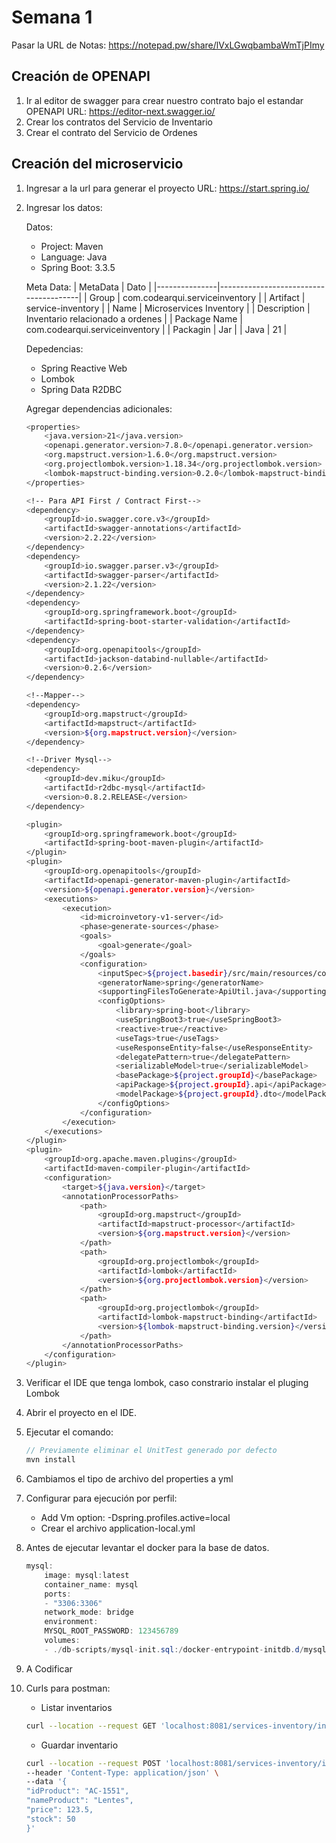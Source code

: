 # Semana 1

Pasar la URL de Notas: https://notepad.pw/share/lVxLGwqbambaWmTjPImy

## Creación de OPENAPI
1. Ir al editor de swagger para crear nuestro contrato bajo el estandar OPENAPI URL: https://editor-next.swagger.io/
2. Crear los contratos del Servicio de Inventario
3. Crear el contrato del Servicio de Ordenes

## Creación del microservicio
1. Ingresar a la url para generar el proyecto URL: https://start.spring.io/
2. Ingresar los datos:
    
    Datos:
    - Project: Maven
    - Language: Java
    - Spring Boot: 3.3.5

    Meta Data:
    | MetaData      | Dato                                  |
    |---------------|---------------------------------------|
    | Group         | com.codearqui.serviceinventory        |
    | Artifact      | service-inventory                     |
    | Name          | Microservices Inventory               |
    | Description   | Inventario relacionado a ordenes      |
    | Package Name  | com.codearqui.serviceinventory        |
    | Packagin      | Jar                                   |
    | Java          | 21                                    |

    Depedencias:
    - Spring Reactive Web
    - Lombok
    - Spring Data R2DBC

    Agregar dependencias adicionales:
    ```bash
    <properties>
		<java.version>21</java.version>
		<openapi.generator.version>7.8.0</openapi.generator.version>
		<org.mapstruct.version>1.6.0</org.mapstruct.version>
		<org.projectlombok.version>1.18.34</org.projectlombok.version>
		<lombok-mapstruct-binding.version>0.2.0</lombok-mapstruct-binding.version>
	</properties>
    ```

    ```bash
    <!-- Para API First / Contract First-->
	<dependency>
		<groupId>io.swagger.core.v3</groupId>
		<artifactId>swagger-annotations</artifactId>
		<version>2.2.22</version>
	</dependency>
	<dependency>
		<groupId>io.swagger.parser.v3</groupId>
		<artifactId>swagger-parser</artifactId>
		<version>2.1.22</version>
	</dependency>
	<dependency>
		<groupId>org.springframework.boot</groupId>
		<artifactId>spring-boot-starter-validation</artifactId>
	</dependency>
	<dependency>
		<groupId>org.openapitools</groupId>
		<artifactId>jackson-databind-nullable</artifactId>
		<version>0.2.6</version>
	</dependency>

    <!--Mapper-->
	<dependency>
		<groupId>org.mapstruct</groupId>
		<artifactId>mapstruct</artifactId>
		<version>${org.mapstruct.version}</version>
	</dependency>
    
    <!--Driver Mysql-->
    <dependency>
		<groupId>dev.miku</groupId>
		<artifactId>r2dbc-mysql</artifactId>
		<version>0.8.2.RELEASE</version>
	</dependency>
    ```

    ```bash
    <plugin>
		<groupId>org.springframework.boot</groupId>
		<artifactId>spring-boot-maven-plugin</artifactId>
	</plugin>
    <plugin>
		<groupId>org.openapitools</groupId>
		<artifactId>openapi-generator-maven-plugin</artifactId>
		<version>${openapi.generator.version}</version>
		<executions>
			<execution>
				<id>microinvetory-v1-server</id>
				<phase>generate-sources</phase>
				<goals>
					<goal>generate</goal>
				</goals>
				<configuration>
					<inputSpec>${project.basedir}/src/main/resources/contract/microinventory.yaml</inputSpec>
					<generatorName>spring</generatorName>
					<supportingFilesToGenerate>ApiUtil.java</supportingFilesToGenerate>
					<configOptions>
						<library>spring-boot</library>
						<useSpringBoot3>true</useSpringBoot3>
						<reactive>true</reactive>
						<useTags>true</useTags>
						<useResponseEntity>false</useResponseEntity>
						<delegatePattern>true</delegatePattern>
						<serializableModel>true</serializableModel>
						<basePackage>${project.groupId}</basePackage>
						<apiPackage>${project.groupId}.api</apiPackage>
						<modelPackage>${project.groupId}.dto</modelPackage>
					</configOptions>
				</configuration>
			</execution>
		</executions>
	</plugin>
    <plugin>
		<groupId>org.apache.maven.plugins</groupId>
		<artifactId>maven-compiler-plugin</artifactId>
		<configuration>
			<target>${java.version}</target>
			<annotationProcessorPaths>
				<path>
					<groupId>org.mapstruct</groupId>
					<artifactId>mapstruct-processor</artifactId>
					<version>${org.mapstruct.version}</version>
				</path>
				<path>
					<groupId>org.projectlombok</groupId>
					<artifactId>lombok</artifactId>
					<version>${org.projectlombok.version}</version>
				</path>
				<path>
					<groupId>org.projectlombok</groupId>
					<artifactId>lombok-mapstruct-binding</artifactId>
					<version>${lombok-mapstruct-binding.version}</version>
				</path>
			</annotationProcessorPaths>
		</configuration>
	</plugin>
    ```

3. Verificar el IDE que tenga lombok, caso constrario instalar el pluging Lombok
4. Abrir el proyecto en el IDE.
5. Ejecutar el comando:
    ```java
    // Previamente eliminar el UnitTest generado por defecto
    mvn install
    ```
6. Cambiamos el tipo de archivo del properties a yml
7. Configurar para ejecución por perfil:
    - Add Vm option: -Dspring.profiles.active=local
    - Crear el archivo application-local.yml
8. Antes de ejecutar levantar el docker para la base de datos.
    ```java
    mysql:
        image: mysql:latest
        container_name: mysql
        ports:
        - "3306:3306"
        network_mode: bridge
        environment:
        MYSQL_ROOT_PASSWORD: 123456789
        volumes:
        - ./db-scripts/mysql-init.sql:/docker-entrypoint-initdb.d/mysql-init.sql
    ```
9. A Codificar

10. Curls para postman:

	- Listar inventarios
	```bash
	curl --location --request GET 'localhost:8081/services-inventory/inventories'
	```

	- Guardar inventario
	```bash
	curl --location --request POST 'localhost:8081/services-inventory/inventories' \
	--header 'Content-Type: application/json' \
	--data '{
	"idProduct": "AC-1551",
	"nameProduct": "Lentes",
	"price": 123.5,
	"stock": 50
	}'
	```

